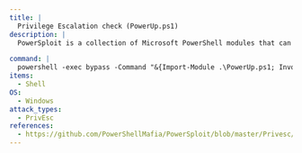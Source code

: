 ```yaml
---
title: |
  Privilege Escalation check (PowerUp.ps1)
description: |
  PowerSploit is a collection of Microsoft PowerShell modules that can be used to aid penetration testers during all phases of an assessment. PowerSploit is comprised of the following modules and scripts:

command: |
  powershell -exec bypass -Command "&{Import-Module .\PowerUp.ps1; Invoke-AllChecks}"
items:
  - Shell
OS:
  - Windows
attack_types:
  - PrivEsc
references:
  - https://github.com/PowerShellMafia/PowerSploit/blob/master/Privesc/PowerUp.ps1
---
```

